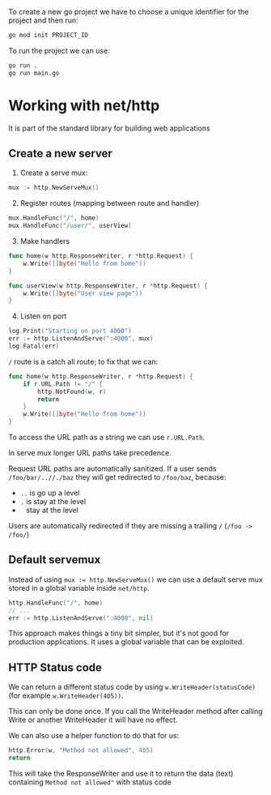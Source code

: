 To create a new go project we have to choose a unique identifier for the project and then run:
```sh
go mod init PROJECT_ID
```

To run the project we can use:

```sh
go run .
go run main.go
```

# Working with net/http

It is part of the standard library for building web applications

## Create a new server
1. Create a serve mux:
```go
mux := http.NewServeMux()
```
2. Register routes (mapping between route and handler)
```go
mux.HandleFunc("/", home)
mux.HandleFunc("/user/", userView)
```
3. Make handlers
```go
func home(w http.ResponseWriter, r *http.Request) {
	w.Write([]byte("Hello from home"))
}

func userView(w http.ResponseWriter, r *http.Request) {
	w.Write([]byte("User view page"))
}
```
4. Listen on port
```go
log.Print("Starting on port 4000")
err := http.ListenAndServe(":4000", mux)
log.Fatal(err)
```

`/` route is a catch all route; to fix that we can:

```go
func home(w http.ResponseWriter, r *http.Request) {
	if r.URL.Path != "/" {
		http.NotFound(w, r)
		return
	}
	w.Write([]byte("Hello from home"))
}
```

To access the URL path as a string we can use `r.URL.Path`.

In serve mux longer URL paths take precedence.

Request URL paths are automatically sanitized. If a user sends `/foo/bar/..//./baz` they will get redirected to `/foo/baz`, because:
- `..` is go up a level
- `.` is stay at the level
- ` ` stay at the level

Users are automatically redirected if they are missing a trailing `/` (`/foo -> /foo/`)

## Default servemux
Instead of using `mux := http.NewServeMux()` we can use a default serve mux stored in a global variable inside `net/http`.

```go
http.HandleFunc("/", home)
// ...
err := http.ListenAndServe(":4000", nil) 
```

This approach makes things a tiny bit simpler, but it's not good for production applications. It uses a global variable that can be exploited.

## HTTP Status code
We can return a different status code by using `w.WriteHeader(statusCode)` (for example `w.WriteHeader(405))`.

This can only be done once. If you call the WriteHeader method after calling Write or another WriteHeader it will have no effect.

We can also use a helper function to do that for us:
```go
http.Error(w, "Method not allowed", 405)
return
```

This will take the ResponseWriter and use it to return the data (text) containing `Method not allowed"` with status code 